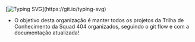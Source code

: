[![Typing SVG](https://readme-typing-svg.herokuapp.com/?color=15232B&size=30&center=true&vCenter=true&width=1000&lines=💻+Seja+bem-vindo(a)+a+Trilha+de+conhecimento+da+Squad+404!)](https://git.io/typing-svg)


- O objetivo desta organização é manter todos os projetos da Trilha de Conhecimento da Squad 404 organizados, seguindo o git flow e com a documentação atualizada!



